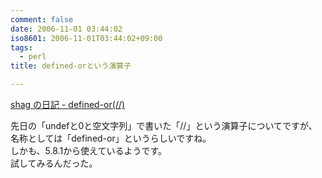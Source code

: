 ```yaml
---
comment: false
date: 2006-11-01 03:44:02
iso8601: 2006-11-01T03:44:02+09:00
tags:
  - perl
title: defined-orという演算子

---
```


<div class="entry-body">
  <p><a href="http://d.hatena.ne.jp/shag/20061006">shag の日記 - defined-or(//)</a></p>

  <p>先日の「undefと0と空文字列」で書いた「//」という演算子についてですが、名称としては「defined-or」というらしいですね。<br />
    しかも、5.8.1から使えているようです。<br />
    試してみるんだった。</p>
</div>
